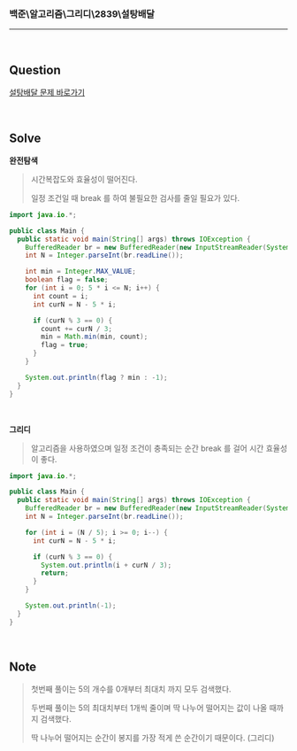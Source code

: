 ### 백준\알고리즘\그리디\2839\설탕배달

---

<br/>

## Question

[설탕배달 문제 바로가기](https://www.acmicpc.net/problem/2839)

<br/>

## Solve

**완전탐색**

> 시간복잡도와 효율성이 떨어진다.
>
> 일정 조건일 때 break 를 하여 불필요한 검사를 줄일 필요가 있다.

```java
import java.io.*;

public class Main {
  public static void main(String[] args) throws IOException {
    BufferedReader br = new BufferedReader(new InputStreamReader(System.in));
    int N = Integer.parseInt(br.readLine());

    int min = Integer.MAX_VALUE;
    boolean flag = false;
    for (int i = 0; 5 * i <= N; i++) {
      int count = i;
      int curN = N - 5 * i;

      if (curN % 3 == 0) {
        count += curN / 3;
        min = Math.min(min, count);
        flag = true;
      }
    }

    System.out.println(flag ? min : -1);
  }
}
```

<br/>

**그리디**

> 알고리즘을 사용하였으며 일정 조건이 충족되는 순간 break 를 걸어 시간 효율성이 좋다.

```java
import java.io.*;

public class Main {
  public static void main(String[] args) throws IOException {
    BufferedReader br = new BufferedReader(new InputStreamReader(System.in));
    int N = Integer.parseInt(br.readLine());

    for (int i = (N / 5); i >= 0; i--) {
      int curN = N - 5 * i;

      if (curN % 3 == 0) {
        System.out.println(i + curN / 3);
        return;
      }
    }

    System.out.println(-1);
  }
}
```

<br/>

## Note

> 첫번째 풀이는 5의 개수를 0개부터 최대치 까지 모두 검색했다.
>
> 두번째 풀이는 5의 최대치부터 1개씩 줄이며 딱 나누어 떨어지는 값이 나올 때까지 검색했다.
>
> 딱 나누어 떨어지는 순간이 봉지를 가장 적게 쓴 순간이기 때문이다. (그리디)
